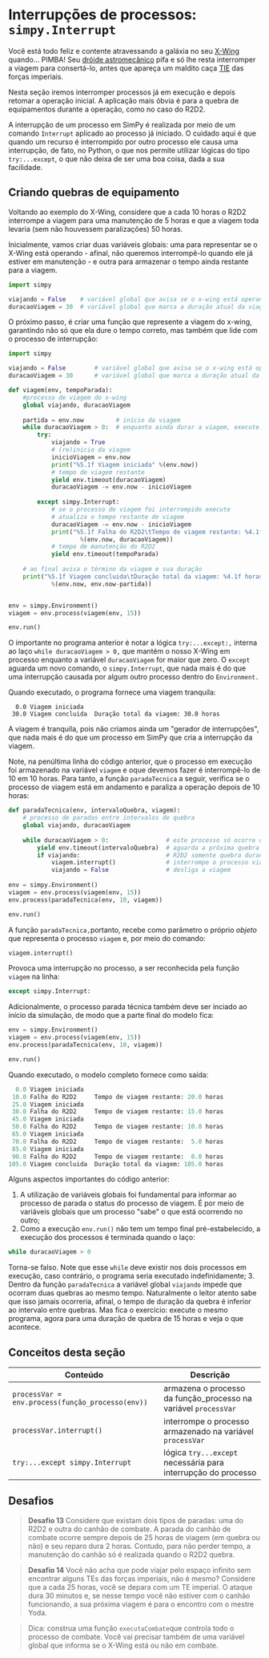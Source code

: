 # Interrupções de processos: `simpy.Interrupt`

Você está todo feliz e contente atravessando a galáxia no seu [X-Wing](https://en.wikipedia.org/wiki/X-wing_fighter) quando... PIMBA! Seu [dróide astromecânico](https://pt.wikipedia.org/wiki/R2-D2) pifa e só lhe resta interromper a viagem para consertá-lo, antes que apareça um maldito caça [TIE](https://en.wikipedia.org/wiki/TIE_fighter) das forças imperiais.

Nesta seção iremos interromper processos já em execução e depois retomar a operação inicial. A aplicação mais óbvia é para a quebra de equipamentos durante a operação, como no caso do R2D2.

A interrupção de um processo em SimPy é realizada por meio de um comando `Interrupt` aplicado ao processo já iniciado. O cuidado aqui é que quando um recurso é interrompido por outro processo ele causa uma interrupção, de fato, no Python, o que nos permite utilizar lógicas do tipo `try:...except`, o que não deixa de ser uma boa coisa, dada a sua facilidade.

## Criando quebras de equipamento

Voltando ao exemplo do X-Wing, considere que a cada 10 horas o R2D2 interrompe a viagem para uma manutenção de 5 horas e que a viagem toda levaria \(sem não houvessem paralizações\) 50 horas.

Inicialmente, vamos criar duas variáveis globais: uma para representar se o X-Wing está operando - afinal, não queremos interrompê-lo quando ele já estiver em manutenção - e outra para armazenar o tempo ainda restante para a viagem.

```python
import simpy

viajando = False    # variável global que avisa se o x-wing está operando
duracaoViagem = 30  # variável global que marca a duração atual da viagem
```
O próximo passo, é criar uma função que represente a viagem do x-wing, garantindo não só que ela dure o tempo correto, mas também que lide com o processo de interrupção: 

```python
import simpy

viajando = False        # variável global que avisa se o x-wing está operando
duracaoViagem = 30      # variável global que marca a duração atual da viagem

def viagem(env, tempoParada):
    #processo de viagem do x-wing
    global viajando, duracaoViagem
    
    partida = env.now         # início da viagem
    while duracaoViagem > 0:  # enquanto ainda durar a viagem, execute:
        try:
            viajando = True
            # (re)inicio da viagem
            inicioViagem = env.now 
            print("%5.1f Viagem iniciada" %(env.now))
            # tempo de viagem restante
            yield env.timeout(duracaoViagem) 
            duracaoViagem -= env.now - inicioViagem
            
        except simpy.Interrupt:
            # se o processo de viagem foi interrompido execute
            # atualiza o tempo restante de viagem
            duracaoViagem -= env.now - inicioViagem 
            print("%5.1f Falha do R2D2\tTempo de viagem restante: %4.1f horas" 
                    %(env.now, duracaoViagem))
            # tempo de manutenção do R2D2
            yield env.timeout(tempoParada) 
    
    # ao final avisa o término da viagem e sua duração
    print("%5.1f Viagem concluida\tDuração total da viagem: %4.1f horas" 
            %(env.now, env.now-partida))


env = simpy.Environment()
viagem = env.process(viagem(env, 15))

env.run()
```

O importante no programa anterior é notar a lógica `try:...except:,` interna ao laço `while duracaoViagem > 0,` que mantém o nosso X-Wing em processo enquanto a variável `duracaoViagem` for maior que zero. O `except` aguarda um novo comando, o `simpy.Interrupt`, que nada mais é do que uma interrupção causada por algum outro processo dentro do `Environment.`

Quando executado, o programa fornece uma viagem tranquila:

```
  0.0 Viagem iniciada
 30.0 Viagem concluida  Duração total da viagem: 30.0 horas
```

A viagem é tranquila, pois não criamos ainda um "gerador de interrupções", que nada mais é do que um processo em SimPy que cria a interrupção da viagem. 

Note, na penúltima linha do código anterior, que o processo em execução foi armazenado na variável `viagem` e oque devemos fazer é interrompê-lo de 10 em 10 horas. Para tanto, a função `paradaTecnica` a seguir, verifica se o processo de viagem está em andamento e paraliza a operação depois de 10 horas:

```python
def paradaTecnica(env, intervaloQuebra, viagem):
    # processo de paradas entre intervalos de quebra
    global viajando, duracaoViagem
    
    while duracaoViagem > 0:                # este processo só ocorre durante a viagem
        yield env.timeout(intervaloQuebra)  # aguarda a próxima quebra do R2D2
        if viajando:                        # R2D2 somente quebra durante a viagem
            viagem.interrupt()              # interrompe o processo viagem
            viajando = False                # desliga a viagem 
                
env = simpy.Environment()
viagem = env.process(viagem(env, 15))
env.process(paradaTecnica(env, 10, viagem))

env.run()
```
A função `paradaTecnica,`portanto, recebe como parâmetro o próprio *objeto* que representa o processo `viagem` e, por meio do comando:
```python
viagem.interrupt()
```
Provoca uma interrupção no processo, a ser reconhecida pela função `viagem` na linha:
```python
except simpy.Interrupt:
```
Adicionalmente, o processo parada técnica também deve ser inciado ao início da simulação, de modo que a parte final do modelo fica:

```python
env = simpy.Environment()
viagem = env.process(viagem(env, 15))
env.process(paradaTecnica(env, 10, viagem))

env.run()
```
Quando executado, o modelo completo fornece como saída:
```python
  0.0 Viagem iniciada
 10.0 Falha do R2D2     Tempo de viagem restante: 20.0 horas
 25.0 Viagem iniciada
 30.0 Falha do R2D2     Tempo de viagem restante: 15.0 horas
 45.0 Viagem iniciada
 50.0 Falha do R2D2     Tempo de viagem restante: 10.0 horas
 65.0 Viagem iniciada
 70.0 Falha do R2D2     Tempo de viagem restante:  5.0 horas
 85.0 Viagem iniciada
 90.0 Falha do R2D2     Tempo de viagem restante:  0.0 horas
105.0 Viagem concluida  Duração total da viagem: 105.0 horas
```

Alguns aspectos importantes do código anterior:

1. A utilização de variáveis globais foi fundamental para informar ao processo de parada o status do processo de viagem. É por meio de variáveis globais que um processo "sabe" o que está ocorrendo no outro;
2. Como a execução `env.run()` não tem um tempo final pré-estabelecido, a execução dos processos é terminada quando o laço:
```python
while duracaoViagem > 0
```
Torna-se falso. Note que esse `while` deve existir nos dois processos em execução, caso contrário, o programa seria executado indefinidamente;
3. Dentro da função `paradaTecnica` a variável global `viajando` impede que ocorram duas quebras ao mesmo tempo. Naturalmente o leitor atento sabe que isso jamais ocorreria, afinal, o tempo de duração da quebra é inferior ao intervalo entre quebras. Mas fica o exercício: execute o mesmo programa, agora para uma duração de quebra de 15 horas e veja o que acontece.

## Conceitos desta seção

| Conteúdo | Descrição |
| --- | --- |
| `processVar = env.process(função_processo(env))` | armazena o processo da função\_processo na variável `processVar` |
| `processVar.interrupt()` | interrompe o processo armazenado na variável `processVar` |
| `try:...except simpy.Interrupt` | lógica `try...except` necessária para interrupção do processo |

## Desafios

> **Desafio 13** Considere que existam dois tipos de paradas: uma do R2D2 e outra do canhão de combate. A parada do canhão de combate ocorre sempre depois de 25 horas de viagem \(em quebra ou não\) e seu reparo dura 2 horas. Contudo, para não perder tempo, a manutenção do canhão só é realizada quando o R2D2 quebra.

> **Desafio 14** Você não acha que pode viajar pelo espaço infinito sem encontrar alguns TEs das forças imperiais, não é mesmo? Considere que a cada 25 horas, você se depara com um TE imperial. O ataque dura 30 minutos e, se nesse tempo você não estiver com o canhão funcionando, a sua próxima viagem é para o encontro com o mestre Yoda.

>Dica: construa uma função `executaCombate`que controla todo o processo de combate. Você vai precisar também de uma variável global que informa se o X-Wing está ou não em combate.

